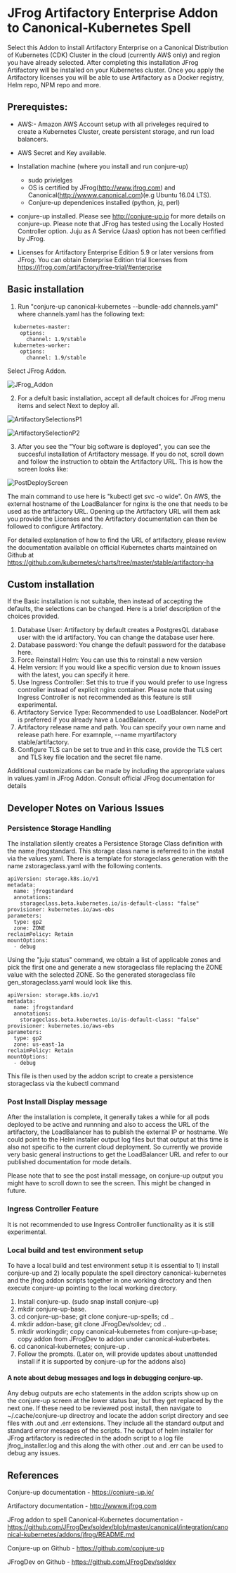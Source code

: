 # JFrog Artifactory Enterprise Addon to Canonical-Kubernetes Spell

Select this Addon to install Artifactory Enterprise on a Canonical Distribution of Kubernetes (CDK) Cluster in the cloud (currently AWS only) and region you have already selected. After completing this installation JFrog Artifactory will be installed on your Kubernetes cluster. Once you apply the Artifactory licenses you will be able to use Artifactory as a Docker registry, Helm repo, NPM repo and more.

## Prerequistes:

- AWS:- Amazon AWS Account setup with all priveleges required to create a Kubernetes Cluster, create persistent storage, and run load balancers.

- AWS Secret and Key available.

- Installation machine (where you install and run conjure-up)
  -  sudo privielges
  -  OS is certified by JFrog(http://www.jfrog.com) and Canonical(http://wwww.canonical.com)(e.g Ubuntu 16.04 LTS).
  -  Conjure-up dependenices installed (python, jq, perl)


- conjure-up installed. Please see http://conjure-up.io for more details on conjure-up. Please note that JFrog has tested using the Locally Hosted Controller option. Juju as A Service (Jaas) option has not been cerfified by JFrog.

- Licenses for Artifactory Enterprise Edition 5.9 or later versions from JFrog. You can obtain Enterprise Edition trial licenses from https://jfrog.com/artifactory/free-trial/#enterprise

## Basic installation

1. Run "conjure-up canonical-kubernetes --bundle-add channels.yaml" where channels.yaml has the following text:

```applications:
  kubernetes-master:
    options:
      channel: 1.9/stable
  kubernetes-worker:
    options:
      channel: 1.9/stable
```

Select JFrog Addon.


![JFrog_Addon](images/jfrog_addon.png)


2. For a defult basic installation, accept all default choices for JFrog menu items and select Next to deploy all.

![ArtifactorySelectionsP1](images/selectionp1.png)

![ArtifactorySelectionP2](images/selectionp2.png)



3. After you see the "Your big software is deployed", you can see the succesful installation of Artifactory message. If you do not, scroll down and follow the instruction to obtain the Artifactory URL.  This is how the screen looks like:

![PostDeployScreen](images/postdeploy.png)


The main command to use here is "kubectl get svc -o wide". On AWS, the external hostname of the LoadBalancer for nginx is the one that needs to be used as the artifactory URL. Opening up the Artifactory URL will them ask you provide the Licenses and the Artifactory documentation can then be followed to configure Artifactory.

For detailed explanation of how to find the URL of artifactory, please review the documentation available on official Kubernetes charts maintained on Github at https://github.com/kubernetes/charts/tree/master/stable/artifactory-ha

## Custom installation

If the Basic installation is not suitable, then instead of accepting the defaults, the selections can be changed. Here is a brief description of the choices provided.

1. Database User: Artifactory by default creates a PostgresQL database user with the id artifactory. You can change the database user here.
2. Database password: You change the default password for the database here.
3. Force Reinstall Helm: You can use this to reinstall a new version
4. Helm version: If you would like a specific version due to known issues with the latest, you can specify it here.
5. Use Ingress Controller: Set this to true if you would prefer to use Ingress controller instead of explicit nginx container. Please note that using Ingress Controller is not recommended as this feature is still experimental.
6. Artifactory Service Type: Recommended to use LoadBalancer. NodePort is preferred if you already have a LoadBalancer.
7. Artifactory release name and path. You can specify your own name and release path here. For examnple, --name myartifactory stable/artifactory.
8. Configure TLS can be set to true and in this case, provide the TLS cert and TLS key file location and the secret file name.


Additional customizations can be made by including the appropriate values in values.yaml in JFrog Addon. Consult official JFrog documentation for details


## Developer Notes on Various Issues

### Persistence Storage Handling

The installation silently creates a Persistence Storage Class definition with the name jfrogstandard. This storage class name is referred to in the install via the values.yaml. There is a template for storageclass generation with the name zstorageclass.yaml with the following contents.

```
apiVersion: storage.k8s.io/v1
metadata:
  name: jfrogstandard
  annotations:
    storageclass.beta.kubernetes.io/is-default-class: "false"
provisioner: kubernetes.io/aws-ebs
parameters:
  type: gp2
  zone: ZONE
reclaimPolicy: Retain
mountOptions:
  - debug
```

Using the "juju status" command, we obtain a list of applicable zones and pick the first one and generate a new storageclass file replacing the ZONE value with the selected ZONE. So the generated storageclass file gen_storageclass.yaml would look like this.
```
apiVersion: storage.k8s.io/v1
metadata:
  name: jfrogstandard
  annotations:
    storageclass.beta.kubernetes.io/is-default-class: "false"
provisioner: kubernetes.io/aws-ebs
parameters:
  type: gp2
  zone: us-east-1a
reclaimPolicy: Retain
mountOptions:
  - debug
```

This file is then used by the addon script to create a persistence storageclass via the kubectl command

### Post Install Display message

After the installation is complete, it generally takes a while for all pods deployed to be active and runnning and also to access the URL of the artifactory, the LoadBalancer has to publish the external IP or hostname.  We could point to the Helm installer output log files but that output at this time is also not specific to the current cloud deployment. So currently we provide very basic general instructions to get the LoadBalancer URL and refer to our published documentation for mode details.

Please note that to see the post install message, on conjure-up output you might have to scroll down to see the screen.
This might be changed in future.

### Ingress Controller Feature

It is not recommended to use Ingress Controller functionality as it is still experimental.


### Local build and test environment setup

To have a local build and test environment setup it is essential to  1) install conjure-up and 2) locally populate the spell directory canonical-kubernetes and the jfrog addon scripts together in one working directory and then execute conjure-up pointing to the local working directory.

1. Install conjure-up. (sudo snap install conjure-up)
2. mkdir conjure-up-base.
3. cd conjure-up-base; git clone conjure-up-spells; cd ..
4. mkdir addon-base; git clone JFrogDev/soldev; cd ..
5. mkdir workingdir; copy canonical-kubernetes from conjure-up-base; copy addon from JFrogDev to addon under canonical-kuberbetes.
6. cd canonical-kubernetes; conjure-up .
7. Follow the prompts. (Later on, will provide updates about unattended install if it is supported by conjure-up for the addons also)


#### A note about debug messages and logs in debugging conjure-up.

Any debug outputs are echo statements in the addon scripts show up on the conjure-up screen at the lower status bar, but they get replaced by the next one. If these need to be reviewed post install, then navigate to ~/.cache/conjure-up directroy and locate the addon script directory and see files with .out and .err extensions. They include all the standard output and standard error messages of the scripts. The output of helm installer for JFrog artifactory is redirected in the adodn script to a log file jfrog_installer.log and this along the with other .out and .err can be used to debug any issues.

## References

Conjure-up documentation - https://conjure-up.io/

Artifactory documentation - http://wwww.jfrog.com

JFrog addon to spell Canonical-Kubernetes documentation - https://github.com/JFrogDev/soldev/blob/master/canonical/integration/canonical-kubernetes/addons/jfrog/README.md

Conjure-up on Github - https://github.com/conjure-up

JFrogDev on Github  -  https://github.com/JFrogDev/soldev
